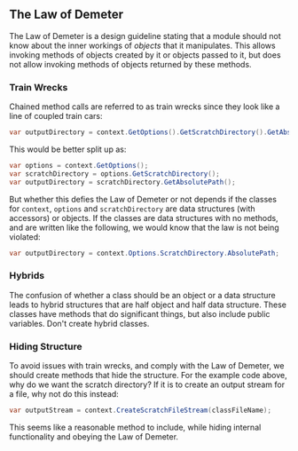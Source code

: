 ## The Law of Demeter

The Law of Demeter is a design guideline stating that a module should not know about the inner
workings of _objects_ that it manipulates.
This allows invoking methods of objects created by it or objects passed to it, but does not allow
invoking methods of objects returned by these methods.

### Train Wrecks

Chained method calls are referred to as train wrecks since they look like a line of
coupled train cars:

```csharp
var outputDirectory = context.GetOptions().GetScratchDirectory().GetAbsolutePath();
```

This would be better split up as:

```csharp
var options = context.GetOptions();
var scratchDirectory = options.GetScratchDirectory();
var outputDirectory = scratchDirectory.GetAbsolutePath();
```

But whether this defies the Law of Demeter or not depends if the classes for `context`, `options`
and `scratchDirectory` are data structures (with accessors) or objects.
If the classes are data structures with no methods, and are written like the following, we would
know that the law is not being violated:

```csharp
var outputDirectory = context.Options.ScratchDirectory.AbsolutePath;
```

### Hybrids

The confusion of whether a class should be an object or a data structure leads to hybrid
structures that are half object and half data structure.
These classes have methods that do significant things, but also include public variables.
Don't create hybrid classes.

### Hiding Structure

To avoid issues with train wrecks, and comply with the Law of Demeter, we should create methods
that hide the structure.
For the example code above, why do we want the scratch directory?
If it is to create an output stream for a file, why not do this instead:

```csharp
var outputStream = context.CreateScratchFileStream(classFileName);
```

This seems like a reasonable method to include, while hiding internal functionality and obeying
the Law of Demeter.
